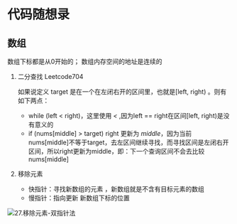 # 代码随想录

## 数组

数组下标都是从0开始的；
数组内存空间的地址是连续的

1. 二分查找 Leetcode704

   如果说定义 target 是在一个在左闭右开的区间里，也就是[left, right) 。则有如下两点：

   - while (left < right)，这里使用 *<* ,因为left == right在区间[left, right)是没有意义的
   - if (nums[middle] > target) right 更新为 *middle*，因为当前nums[middle]不等于target，去左区间继续寻找，而寻找区间是左闭右开区间，所以right更新为middle，即：下一个查询区间不会去比较nums[middle]

2. 移除元素
   - 快指针：寻找新数组的元素 ，新数组就是不含有目标元素的数组
   - 慢指针：指向更新 新数组下标的位置

![27.移除元素-双指针法](D:/coding/my_cans/Algorithm/%E6%95%B0%E7%BB%84/Note.assets/27.%E7%A7%BB%E9%99%A4%E5%85%83%E7%B4%A0-%E5%8F%8C%E6%8C%87%E9%92%88%E6%B3%95.gif)
